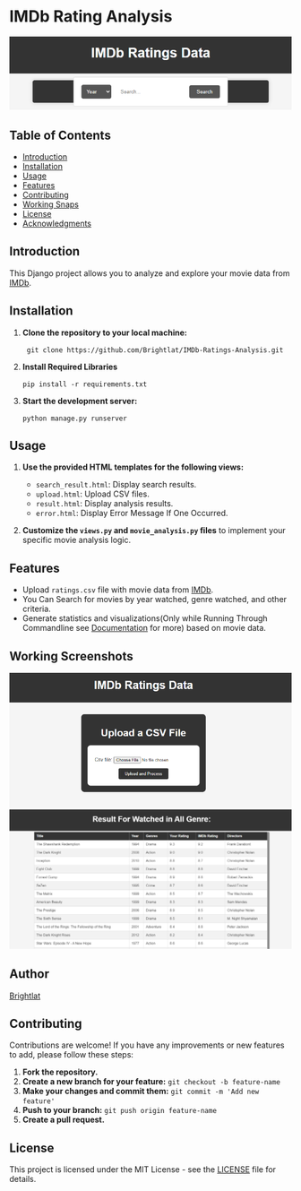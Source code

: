 # IMDb Rating Analysis

![Project Screenshot](Screenshots/Main_Title.PNG) 
## Table of Contents 
 - [Introduction](#introduction) 
 - [Installation](#installation) 
 -  [Usage](#usage) 
 -  [Features](#features) 
 -  [Contributing](#contributing) 
 -  [Working Snaps](#working-screenshots)
 -  [License](#license) 
 -  [Acknowledgments](#acknowledgments)


## Introduction 
This Django project allows you to analyze and explore your movie data from [IMDb](https://www.imdb.com/list/ratings/?ref_=helpms_ih_tm_history).

## Installation  
1.  **Clone the repository to your local machine:**  
	```shell
	 git clone https://github.com/Brightlat/IMDb-Ratings-Analysis.git
2.  **Install Required Libraries**
	```shell
	pip install -r requirements.txt
3. **Start the development server:**
	```shell
	python manage.py runserver
## Usage

1.  **Use the provided HTML templates for the following views:**
    
    -   `search_result.html`: Display search results.
    -   `upload.html`: Upload CSV files.
    -   `result.html`: Display analysis results.
	-   `error.html`: Display Error Message If One Occurred.
2.  **Customize the `views.py` and `movie_analysis.py` files** to implement your specific movie analysis logic.

## Features

-   Upload `ratings.csv` file with movie data from [IMDb](https://www.imdb.com/list/ratings/?ref_=helpms_ih_tm_history).
-   You Can Search for movies by year watched, genre watched, and other criteria.
-   Generate statistics and visualizations(Only while Running Through Commandline see [Documentation](Documentation.md) for more) based on movie data.

## Working Screenshots
![Upload](Screenshots/New_Upload.PNG) 
![Search](Screenshots/New_Search_All.PNG)

## Author
[Brightlat](https://github.com/Brightlat)
## Contributing

Contributions are welcome! If you have any improvements or new features to add, please follow these steps:

1.  **Fork the repository.**
2.  **Create a new branch for your feature:** `git checkout -b feature-name`
3.  **Make your changes and commit them:** `git commit -m 'Add new feature'`
4.  **Push to your branch:** `git push origin feature-name`
5.  **Create a pull request.**

## License

This project is licensed under the MIT License - see the [LICENSE](#License) file for details.
